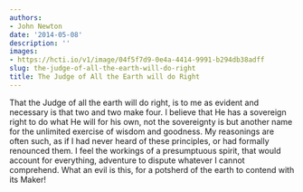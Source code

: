 ```yaml
---
authors:
- John Newton
date: '2014-05-08'
description: ''
images:
- https://hcti.io/v1/image/04f5f7d9-0e4a-4414-9991-b294db38adff
slug: the-judge-of-all-the-earth-will-do-right
title: The Judge of All the Earth will do Right
---
```


That the Judge of all the earth will do right, is to me as evident and necessary is that two and two make four. I believe that He has a sovereign right to do what He will for his own, not the sovereignty is but another name for the unlimited exercise of wisdom and goodness. My reasonings are often such, as if I had never heard of these principles, or had formally renounced them. I feel the workings of a presumptuous spirit, that would account for everything, adventure to dispute whatever I cannot comprehend. What an evil is this, for a potsherd of the earth to contend with its Maker!